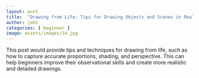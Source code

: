 ```yaml
---
layout: post
title:  "Drawing from Life: Tips for Drawing Objects and Scenes in Real Life"
author: john
categories: [ beginner ]
image: assets/images/14.jpg
---
```


This post would provide tips and techniques for drawing from life, such as how to capture accurate proportions, shading, and perspective. This can help beginners improve their observational skills and create more realistic and detailed drawings.
